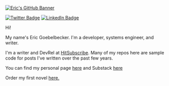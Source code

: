 [![Eric's GitHub Banner](./.assets/facebook_cover_photo.jpg)](https://ericgoebelbecker.com)

[![Twitter Badge](https://img.shields.io/badge/Twitter-Profile-informational?style=flat&logo=twitter&logoColor=white&color=1CA2F1)](https://twitter.com/egoebelbecker)
[![LinkedIn Badge](https://img.shields.io/badge/LinkedIn-Profile-informational?style=flat&logo=linkedin&logoColor=white&color=0D76A8)](https://www.linkedin.com/in/ericgoebelbecker/)


Hi!

My name's Eric Goebelbecker. I'm a developer, systems engineer, and writer. 

I'm a writer and DevRel at [HitSubscribe](https://hitsubscribe.com). Many of my repos here are sample code for posts I've written over the past few years.
 
You can find my personal page [here](https://ericgoebelbecker.com) and Substack [here](https://ericgoebelbecker.substack.com)

Order my first novel [here.](https://books2read.com/gwotwshadowspast)
